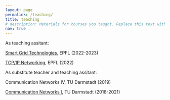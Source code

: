 ```yaml
---
layout: page
permalink: /teaching/
title: teaching
# description: Materials for courses you taught. Replace this text with your description.
nav: true
---
```


As teaching assitant:

[Smart Grid Technologies](https://edu.epfl.ch/coursebook/en/smart-grids-technologies-EE-472), EPFL (2022-2023)

[TCP/IP Networking](https://edu.epfl.ch/coursebook/en/tcp-ip-networking-COM-407), EPFL (2022)

As substitute teacher and teaching assitant:

Communication Networks IV, TU Darmstadt (2019)

[Communication Networks I](https://www.kom.tu-darmstadt.de/en/kn1), TU Darmstadt (2018-2021)

<!-- Organize your courses by years, topics, or universities, however you like! -->

